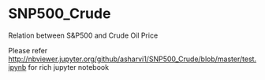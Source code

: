 # SNP500_Crude
Relation between S&amp;P500 and Crude Oil Price


Please refer http://nbviewer.jupyter.org/github/asharvi1/SNP500_Crude/blob/master/test.ipynb for rich jupyter notebook
